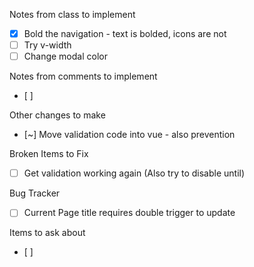 Notes from class to implement
 - [x] Bold the navigation - text is bolded, icons are not
 - [ ] Try v-width
 - [ ] Change modal color

Notes from comments to implement
- [ ] 

Other changes to make
- [~] Move validation code into vue - also prevention

Broken Items to Fix
- [ ] Get validation working again (Also try to disable until)

Bug Tracker
- [ ] Current Page title requires double trigger to update


Items to ask about
- [ ]  